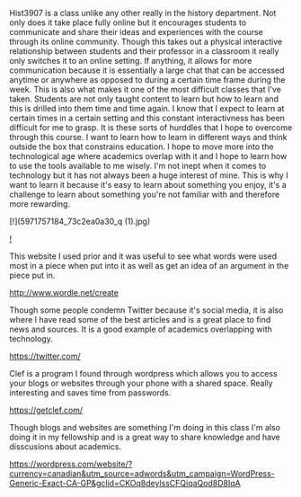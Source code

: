 Hist3907 is a class unlike any other really in the history department. Not only does it take place fully online but it encourages students to communicate and share their ideas and experiences with the course through its online community. Though this takes out a physical interactive relationship between students and their professor in a classroom it really only switches it to an online setting. If anything, it allows for more communication because it is essentially a large chat that can be accessed anytime or anywhere as opposed to during a certain time frame during the week. This is also what makes it one of the most difficult classes that I've taken. Students are not only taught content to learn but how to learn and this is drilled into them time and time again. I know that I expect to learn at certain times in a certain setting and this constant interactivness has been difficult for me to grasp. It is these sorts of hurddles that I hope to overcome through this course. I want to learn how to learn in different ways and think outside the box that constrains education. I hope to move more into the technological age where academics overlap with it and I hope to learn how to use the tools available to me wisely. I'm not inept when it comes to technology but it has not always been a huge interest of mine. This is why I want to learn it because it's easy to learn about something you enjoy, it's a challenge to learn about something you're not familiar with and therefore more rewarding.

[!](5971757184_73c2ea0a30_q (1).jpg)

[!](15370301782_7e296d0ddc_q.jpg) 

This website I used prior and it was useful to see what words were used most in a piece when put into it as well as get an idea of an argument in the piece put in.

<http://www.wordle.net/create>

Though some people condemn Twitter because it's social media, it is also where I have read some of the best articles and is a great place to find news and sources. It is a good example of academics overlapping with technology.

<https://twitter.com/>

Clef is a program I found through wordpress which allows you to access your blogs or websites through your phone with a shared space. Really interesting and saves time from passwords.

<https://getclef.com/>

Though blogs and websites are something I'm doing in this class I'm also doing it in my fellowship and is a great way to share knowledge and have disscusions about academics.

<https://wordpress.com/website/?currency=canadian&utm_source=adwords&utm_campaign=WordPress-Generic-Exact-CA-GP&gclid=CKOq8deylssCFQiqaQod8D8IqA>
